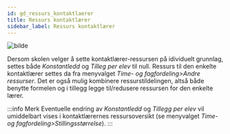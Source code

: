 ```yaml
---
id: gd_ressurs_kontaktlaerer
title: Ressurs kontaktlærer
sidebar_label: Ressurs kontaktlærer
---
```


![bilde](https://github.com/BarmanHanssen/iskole/assets/80097133/354b7ef2-6f72-49e6-a4bd-94ff35d7ef7b)

Dersom skolen velger å sette kontaktlærer-ressursen på idividuelt grunnlag, settes både _Konstantledd_ og _Tilleg per elev_ til null. Ressurs til den enkelte kontaktlærer settes da fra menyvalget _Time- og fagfordeling>Andre ressurser_. Det er også mulig kombinere ressurstildelingen, altså både benytte formelen og i tillegg legge til/redusere ressursen for den enkelte lærer.
 
:::info Merk
Eventuelle endring av _Konstantledd_ og _Tillegg per elev_ vil umiddelbart vises i kontaktlærernes ressursoversikt (se menyvalget _Time- og fagfordeling>Stillingsstørrelse_).
:::
